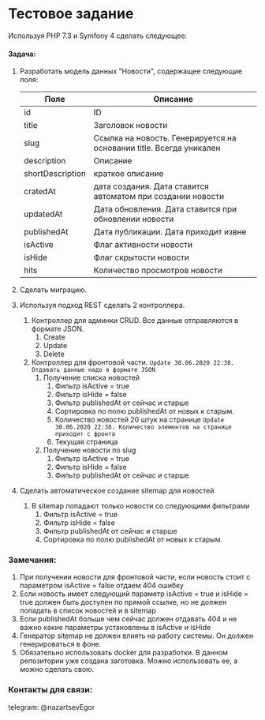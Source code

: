 # Тестовое задание

Используя PHP 7.3 и Symfony 4 сделать следующее:

#### Задача:
1. Разработать модель данных "Новости", содержащее следующие поля:
    
    | Поле | Описание |
    | ---- | ---- |
    | id | ID |
    | title | Заголовок новости |
    | slug | Ссылка на новость. Генерируется на основании title. Всегда уникален |
    | description | Описание |
    | shortDescription | краткое описание |
    | cratedAt | дата создания. Дата ставится автоматом при создании новости |
    | updatedAt | Дата обновления. Дата ставится при обновлении новости |
    | publishedAt | Дата публикации. Дата приходит извне |
    | isActive | Флаг активности новости |
    | isHide | Флаг скрытости новости |
    | hits | Количество просмотров новости |
    
2. Сделать миграцию.
3. Используя подход REST сделать 2 контроллера.
    1. Контроллер для админки CRUD. Все данные отправляются в формате JSON.
        1. Create
        2. Update
        3. Delete
    2. Контроллер для фронтовой части. 
`Update 30.06.2020 22:38. Отдавать данные надо в формате JSON`
        1. Получение списка новостей
            1. Фильтр isActive = true
            1. Фильтр isHide = false
            1. Фильтр publishedAt от сейчас и старше
            1. Сортировка по полю publishedAt от новых к старым.
            1. Количество новостей 20 штук на странице `Update 30.06.2020 22:38. Количество элементов на странице приходит с фронта`
            1. Текущая страница
        2. Получение новости по slug
            1. Фильтр isActive = true
            1. Фильтр isHide = false
            1. Фильтр publishedAt от сейчас и старше
4. Сделать автоматическое создание sitemap для новостей
    1. В sitemap попадают только новости со следующими фильтрами
        1. Фильтр isActive = true
        1. Фильтр isHide = false
        1. Фильтр publishedAt от сейчас и старше
        1. Сортировка по полю publishedAt от новых к старым. 

### Замечания:
1. При получении новости для фронтовой части, если новость стоит с параметром isActive = false отдаем 404 ошибку
1. Если новость имеет следующий параметр isActive = true и isHide = true должен быть доступен по прямой ссылке, но не должен попадать в список новостей и в sitemap
1. Если publishedAt больше чем сейчас должен отдавать 404 и не важно какие параметры установлены в isActive и isHide
1. Генератор sitemap не должен влиять на работу системы. Он должен генерироваться в фоне.               
1. Обязательно использовать docker для разработки. В данном репозитории уже создана заготовка. Можно использовать ее, а можно сделать свою.

### Контакты для связи:
telegram: @nazartsevEgor
